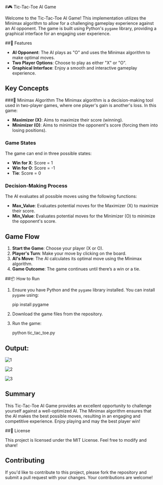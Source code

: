 #🎮 Tic-Tac-Toe AI Game

Welcome to the Tic-Tac-Toe AI Game! This implementation utilizes the Minimax algorithm to allow for a challenging gameplay experience against an AI opponent. The game is built using Python's `pygame` library, providing a graphical interface for an engaging user experience.

##🚀 Features

- **AI Opponent**: The AI plays as "O" and uses the Minimax algorithm to make optimal moves.
- **Two Player Options**: Choose to play as either "X" or "O".
- **Graphical Interface**: Enjoy a smooth and interactive gameplay experience.

## Key Concepts

###🧠 Minimax Algorithm
The Minimax algorithm is a decision-making tool used in two-player games, where one player's gain is another's loss. In this game:
- **Maximizer (X)**: Aims to maximize their score (winning).
- **Minimizer (O)**: Aims to minimize the opponent's score (forcing them into losing positions).

### Game States
The game can end in three possible states:
- **Win for X**: Score = 1
- **Win for O**: Score = -1
- **Tie**: Score = 0

### Decision-Making Process
The AI evaluates all possible moves using the following functions:
- **Max_Value**: Evaluates potential moves for the Maximizer (X) to maximize their score.
- **Min_Value**: Evaluates potential moves for the Minimizer (O) to minimize the opponent's score.

## Game Flow

1. **Start the Game**: Choose your player (X or O).
2. **Player's Turn**: Make your move by clicking on the board.
3. **AI's Move**: The AI calculates its optimal move using the Minimax algorithm.
4. **Game Outcome**: The game continues until there’s a win or a tie.

##📦 How to Run

1. Ensure you have Python and the `pygame` library installed. You can install `pygame` using:
   
   pip install pygame


3. Download the game files from the repository.

4. Run the game:
   
   python tic_tac_toe.py

## Output: ##

   ![1](https://github.com/user-attachments/assets/de53ce20-5ae0-42ad-9a06-4b56957d1410)
   
   ![2](https://github.com/user-attachments/assets/8109b447-617d-4013-9134-d052136f11fa)
   
   ![3](https://github.com/user-attachments/assets/45f1c34e-670d-4ff8-90ef-4ef62cbad581)




## Summary

This Tic-Tac-Toe AI Game provides an excellent opportunity to challenge yourself against a well-optimized AI. The Minimax algorithm ensures that the AI makes the best possible moves, resulting in an engaging and competitive experience. Enjoy playing and may the best player win!

##📝 License

This project is licensed under the MIT License. Feel free to modify and share!

## Contributing

If you'd like to contribute to this project, please fork the repository and submit a pull request with your changes. Your contributions are welcome!
